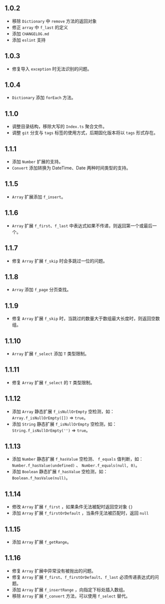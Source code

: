 ## 1.0.2

- 移除 `Dictionary` 中 `remove` 方法的返回对象
- 修正 `array` 中 `f_last` 的定义
- 添加 `CHANGELOG.md`
- 添加 `eslint` 支持

## 1.0.3

- 修复导入 `exception` 时无法识别的问题。

## 1.0.4

- `Dictionary` 添加 `forEach` 方法。

## 1.1.0

- 调整目录结构，移除大写的 `Index.ts` 聚合文件。
- 调整 `git` 分支与 `tags` 标签的使用方式，后期固化版本将以 `tags` 形式存在。

## 1.1.1

- 添加 `Number` 扩展的支持。
- `Convert` 添加转换为 DateTime、Date 两种时间类型的支持。

## 1.1.5

- `Array` 扩展添加 `f_insert`。

## 1.1.6

- `Array` 扩展 `f_first`、`f_last` 中表达式如果不传递，则返回第一个或最后一个。

## 1.1.7

- 修复 `Array` 扩展 `f_skip` 时会多跳过一位的问题。

## 1.1.8

- `Array` 添加 `f_page` 分页查找。

## 1.1.9

- 修复 `Array` 扩展 `f_skip` 时，当跳过的数量大于数组最大长度时，则返回空数组。

## 1.1.10

- `Array` 扩展 `f_select` 添加 `T` 类型限制。

## 1.1.11

- 修复 `Array` 扩展 `f_select` 的 `T` 类型限制。

## 1.1.12

- 添加 `Array` 静态扩展 `f_isNullOrEmpty` 空检测，如：`Array.f_isNullOrEmpty([])` => `true`。
- 添加 `String` 静态扩展 `f_isNullOrEmpty` 空检测，如：`String.f_isNullOrEmpty('')` => `true`。

## 1.1.13

- 添加 `Number` 静态扩展 `f_hasValue` 空检测、 `f_equals` 值判断，如：`Number.f_hasValue(undefined)` 、 `Number.f_equals(null, 0)`。
- 添加 `Boolean` 静态扩展 `f_hasValue` 空检测，如：`Boolean.f_hasValue(null)`。

## 1.1.14

- 修改 `Array` 扩展 `f_first` ，如果条件无法被配时返回空对象 `{}`
- 添加 `Array` 扩展 `f_firstOrDefault` ，当条件无法被匹配时，返回 `null`

## 1.1.15

- 添加 `Array` 扩展 `f_getRange`。

## 1.1.16

- 修复 `Array` 扩展中异常没有被抛出的问题。
- 修复 `Array` 扩展 `f_first`、`f_firstOrDefault`、`f_last` 必须传递表达式的问题。
- 添加 `Array` 扩展 `f_insertRange` ，向指定下标处插入数组。
- 移除 `Array` 扩展 `f_convert` 方法，可以使用 `f_select` 替代。
